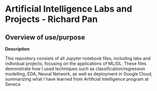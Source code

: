 # **Artificial Intelligence Labs and Projects - Richard Pan**

## **Overview of use/purpose**

**Description**

This repository consists of all Jupyter notebook files, including labs and individual projects, focusing on the applications of ML/DL. These files demonstrate how I used techniques such as classification/regression modelling, EDA, Neural Network, as well as deployment in Google Cloud, summarizing what I have learned from Artificial Intelligence program at Seneca
